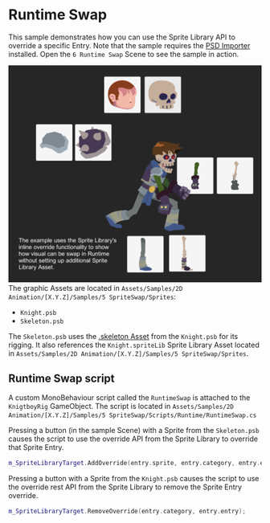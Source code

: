 # Runtime Swap
This sample demonstrates how you can use the Sprite Library API to override a specific Entry. Note that the sample requires the [PSD Importer](https://docs.unity3d.com/Packages/com.unity.2d.psdimporter@latest) installed. Open the `6 Runtime Swap` Scene to see the sample in action.

![A knight character, and a selection of alternate sprites for his head, arms, and legs that convert him into a skeleton.](images/2D-animation-samples-runtimeswap.png)
The graphic Assets are located in `Assets/Samples/2D Animation/[X.Y.Z]/Samples/5 SpriteSwap/Sprites`:

- `Knight.psb`
- `Skeleton.psb`

The `Skeleton.psb` uses the [.skeleton Asset](https://docs.unity3d.com/Packages/com.unity.2d.psdimporter@latest/index.html?subfolder=/manual/PSD-importer-properties.html%23main-skeleton) from the `Knight.psb` for its rigging. It also references the `Knight.spriteLib` Sprite Library Asset located in `Assets/Samples/2D Animation/[X.Y.Z]/Samples/5 SpriteSwap/Sprites`.

## Runtime Swap script
A custom MonoBehaviour script called the `RuntimeSwap` is attached to the `KnigtboyRig` GameObject. The script is located in `Assets/Samples/2D Animation/[X.Y.Z]/Samples/5 SpriteSwap/Scripts/Runtime/RuntimeSwap.cs`

Pressing a button (in the sample Scene) with a Sprite from the `Skeleton.psb` causes the script to use the override API from the Sprite Library to override that Sprite Entry.

```c++
m_SpriteLibraryTarget.AddOverride(entry.sprite, entry.category, entry.entry);
```

Pressing a button with a Sprite from the `Knight.psb` causes the script to use the override rest API from the Sprite Library to remove the Sprite Entry override.

```c++
m_SpriteLibraryTarget.RemoveOverride(entry.category, entry.entry);
```
